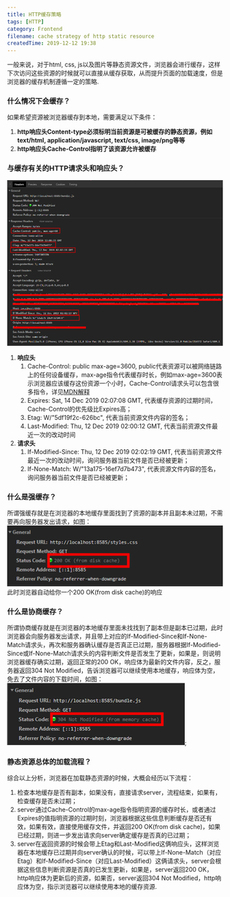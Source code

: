 ```yaml
---
title: HTTP缓存策略
tags: [HTTP]
category: Frontend
filename: cache strategy of http static resource 
createdTime: 2019-12-12 19:38
---
```

一般来说，对于html, css, js以及图片等静态资源文件，浏览器会进行缓存，这样下次访问这些资源的时候就可以直接从缓存获取，从而提升页面的加载速度，但是浏览器的缓存机制遵循一定的策略.

### 什么情况下会缓存？
如果希望资源被浏览器缓存到本地，需要满足以下条件：
1. **http响应头Content-type必须标明当前资源是可被缓存的静态资源，例如text/html, application/javascript, text/css, image/png等等**
2. **http响应头Cache-Control指明了该资源允许被缓存**


### 与缓存有关的HTTP请求头和响应头？
![http缓存截图](/site_assets/http-cache-headers.png)
1. **响应头**
    1. Cache-Control: public max-age=3600, public代表资源可以被网络链路上的任何设备缓存，max-age指令代表缓存时长，例如max-age=3600表示浏览器应该缓存这份资源一个小时，Cache-Control请求头可以包含很多指令，详见[MDN解释](https://developer.mozilla.org/en-US/docs/Web/HTTP/Headers/Cache-Control)
    2. Expires: Sat, 14 Dec 2019 02:07:08 GMT, 代表缓存资源的过期时间，Cache-Control的优先级比Expires高；
    3. Etag: W/"5df19f2c-626bc", 代表当前资源文件内容的签名；
    4. Last-Modified: Thu, 12 Dec 2019 02:00:12 GMT, 代表当前资源文件最近一次的改动时间
2. **请求头**
    1. If-Modified-Since: Thu, 12 Dec 2019 02:02:19 GMT, 代表当前资源文件最近一次的改动时间，询问服务器当前文件是否已经被更新；
    2. If-None-Match: W/"13a175-16ef7d7b473", 代表资源文件内容的签名，询问服务器当前文件是否已经被更新；

### 什么是强缓存？
所谓强缓存就是在浏览器的本地缓存里面找到了资源的副本并且副本未过期，不需要再向服务器发出请求，如图：
![local cache](/site_assets/strict-cache.png)
此时浏览器自动给你一个200 OK(from disk cache)的响应

### 什么是协商缓存？
所谓协商缓存就是在浏览器的本地缓存里面未找找到了副本但是副本已过期，此时浏览器会向服务器发出请求，并且带上对应的If-Modified-Since和If-None-Match请求头，再次和服务器确认缓存是否真正已过期，服务器根据If-Modified-Since或If-None-Match请求头的内容判断文件是否发生了更新，如果是，则说明浏览器缓存确实过期，返回正常的200 OK，响应体为最新的文件内容，反之，服务器返回304 Not Modified，告诉浏览器可以继续使用本地缓存，响应体为空，免去了文件内容的下载时间，如图：
![condition cache](/site_assets/condition-cache.png);

### 静态资源总体的加载流程？
综合以上分析，浏览器在加载静态资源的时候，大概会经历以下流程：
1. 检查本地缓存是否有副本，如果没有，直接请求server，流程结束，如果有，检查缓存是否未过期；
2. server通过Cache-Control的max-age指令指明资源的缓存时长，或者通过Expires的值指明资源的过期时刻，浏览器根据这些信息判断缓存是否还有效，如果有效，直接使用缓存文件，并返回200 OK(from disk cache)，如果已经过期，则进一步发出请求向server确定缓存是否真的已过期；
3. server在返回资源的时候会带上Etag和Last-Modified这俩响应头，这样浏览器在本地缓存已过期并向server确认的时候，可以带上If-None-Match（对应Etag）和If-Modified-Since（对应Last-Modified）这俩请求头，server会根据这些信息判断资源是否真的已发生更新，如果是，server返回200 OK，http响应体为更新后的资源，如果否，server返回304 Not Modified，http响应体为空，指示浏览器可以继续使用本地的缓存资源.


